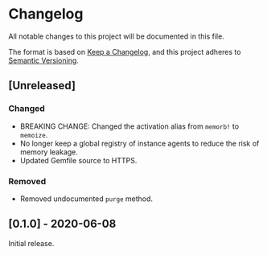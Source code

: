 # Changelog

All notable changes to this project will be documented in this file.

The format is based on [Keep a Changelog](https://keepachangelog.com/en/1.0.0/),
and this project adheres to [Semantic Versioning](https://semver.org/spec/v2.0.0.html).

## [Unreleased]

### Changed

- BREAKING CHANGE: Changed the activation alias from `memorb!` to `memoize`.
- No longer keep a global registry of instance agents to reduce the risk of memory leakage.
- Updated Gemfile source to HTTPS.

### Removed

- Removed undocumented `purge` method.

## [0.1.0] - 2020-06-08

Initial release.
